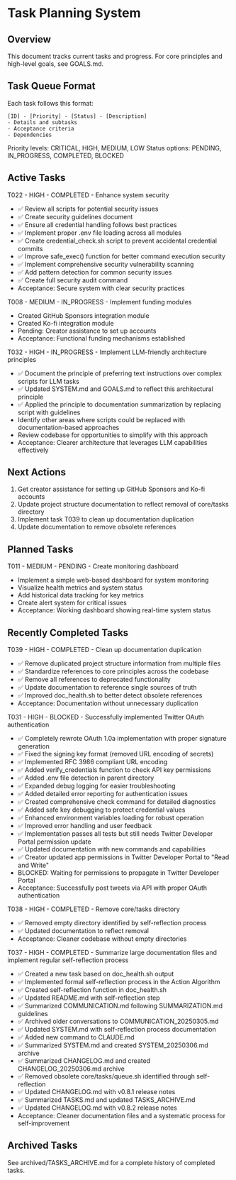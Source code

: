 # Task Planning System

## Overview
This document tracks current tasks and progress. For core principles and high-level goals, see GOALS.md.

## Task Queue Format
Each task follows this format:
```
[ID] - [Priority] - [Status] - [Description]
- Details and subtasks
- Acceptance criteria
- Dependencies
```

Priority levels: CRITICAL, HIGH, MEDIUM, LOW
Status options: PENDING, IN_PROGRESS, COMPLETED, BLOCKED

## Active Tasks

T022 - HIGH - COMPLETED - Enhance system security
- ✅ Review all scripts for potential security issues
- ✅ Create security guidelines document
- ✅ Ensure all credential handling follows best practices
- ✅ Implement proper .env file loading across all modules
- ✅ Create credential_check.sh script to prevent accidental credential commits
- ✅ Improve safe_exec() function for better command execution security
- ✅ Implement comprehensive security vulnerability scanning
- ✅ Add pattern detection for common security issues
- ✅ Create full security audit command
- Acceptance: Secure system with clear security practices

T008 - MEDIUM - IN_PROGRESS - Implement funding modules
- Created GitHub Sponsors integration module
- Created Ko-fi integration module
- Pending: Creator assistance to set up accounts
- Acceptance: Functional funding mechanisms established

T032 - HIGH - IN_PROGRESS - Implement LLM-friendly architecture principles
- ✅ Document the principle of preferring text instructions over complex scripts for LLM tasks
- ✅ Updated SYSTEM.md and GOALS.md to reflect this architectural principle
- ✅ Applied the principle to documentation summarization by replacing script with guidelines
- Identify other areas where scripts could be replaced with documentation-based approaches
- Review codebase for opportunities to simplify with this approach
- Acceptance: Clearer architecture that leverages LLM capabilities effectively

## Next Actions
1. Get creator assistance for setting up GitHub Sponsors and Ko-fi accounts
2. Update project structure documentation to reflect removal of core/tasks directory
3. Implement task T039 to clean up documentation duplication
4. Update documentation to remove obsolete references

## Planned Tasks

T011 - MEDIUM - PENDING - Create monitoring dashboard
- Implement a simple web-based dashboard for system monitoring
- Visualize health metrics and system status
- Add historical data tracking for key metrics
- Create alert system for critical issues
- Acceptance: Working dashboard showing real-time system status

## Recently Completed Tasks

T039 - HIGH - COMPLETED - Clean up documentation duplication
- ✅ Remove duplicated project structure information from multiple files
- ✅ Standardize references to core principles across the codebase
- ✅ Remove all references to deprecated functionality
- ✅ Update documentation to reference single sources of truth
- ✅ Improved doc_health.sh to better detect obsolete references
- Acceptance: Documentation without unnecessary duplication

T031 - HIGH - BLOCKED - Successfully implemented Twitter OAuth authentication
- ✅ Completely rewrote OAuth 1.0a implementation with proper signature generation
- ✅ Fixed the signing key format (removed URL encoding of secrets)
- ✅ Implemented RFC 3986 compliant URL encoding
- ✅ Added verify_credentials function to check API key permissions
- ✅ Added .env file detection in parent directory
- ✅ Expanded debug logging for easier troubleshooting
- ✅ Added detailed error reporting for authentication issues
- ✅ Created comprehensive check command for detailed diagnostics
- ✅ Added safe key debugging to protect credential values
- ✅ Enhanced environment variables loading for robust operation
- ✅ Improved error handling and user feedback
- ✅ Implementation passes all tests but still needs Twitter Developer Portal permission update
- ✅ Updated documentation with new commands and capabilities
- ✅ Creator updated app permissions in Twitter Developer Portal to "Read and Write"
- BLOCKED: Waiting for permissions to propagate in Twitter Developer Portal
- Acceptance: Successfully post tweets via API with proper OAuth authentication

T038 - HIGH - COMPLETED - Remove core/tasks directory
- ✅ Removed empty directory identified by self-reflection process
- ✅ Updated documentation to reflect removal
- Acceptance: Cleaner codebase without empty directories

T037 - HIGH - COMPLETED - Summarize large documentation files and implement regular self-reflection process
- ✅ Created a new task based on doc_health.sh output
- ✅ Implemented formal self-reflection process in the Action Algorithm
- ✅ Created self-reflection function in doc_health.sh
- ✅ Updated README.md with self-reflection step
- ✅ Summarized COMMUNICATION.md following SUMMARIZATION.md guidelines
- ✅ Archived older conversations to COMMUNICATION_20250305.md
- ✅ Updated SYSTEM.md with self-reflection process documentation
- ✅ Added new command to CLAUDE.md
- ✅ Summarized SYSTEM.md and created SYSTEM_20250306.md archive
- ✅ Summarized CHANGELOG.md and created CHANGELOG_20250306.md archive
- ✅ Removed obsolete core/tasks/queue.sh identified through self-reflection
- ✅ Updated CHANGELOG.md with v0.8.1 release notes
- ✅ Summarized TASKS.md and updated TASKS_ARCHIVE.md
- ✅ Updated CHANGELOG.md with v0.8.2 release notes
- Acceptance: Cleaner documentation files and a systematic process for self-improvement

## Archived Tasks

See archived/TASKS_ARCHIVE.md for a complete history of completed tasks.